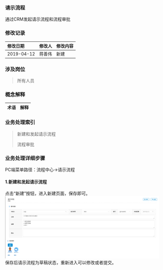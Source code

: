 ### 请示流程

通过CRM发起请示流程和流程审批

### 修改记录

| 修改日期 | 修改人 | 修改内容 |
| :--- | :--- | :--- |
| 2019-04-12 | 蒋善伟 | 新建 |

### 涉及岗位

> 所有人员

### 概念解释

| 术语 | 解释 |
| :--- | :--- |


### 业务处理索引

> 新建和发起请示流程
>
> 流程审批

### 业务处理详细步骤

PC端菜单路径：流程中心-&gt;请示流程

#### 1.新建和发起请示流程

点击“新建”按钮，进入新建页面，保存即可。![](/assets/xjqslc)保存后请示流程为草稿状态，重新进入可以修改或者提交。

